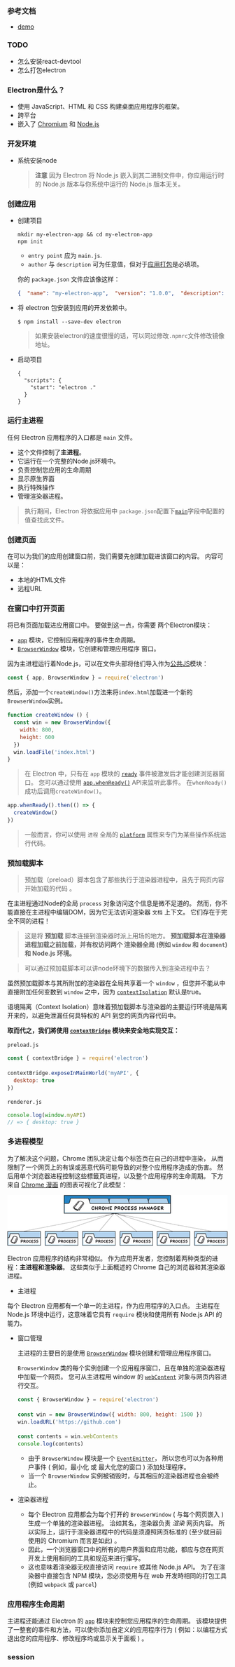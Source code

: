 ### 参考文档
- [demo](https://github.com/electron/electron-api-demos.git)
### TODO

- 怎么安装react-devtool
- 怎么打包electron

### Electron是什么？

- 使用 JavaScript、HTML 和 CSS 构建桌面应用程序的框架。
- 跨平台
- 嵌入了 [Chromium](https://www.chromium.org/) 和 [Node.js](https://nodejs.org/) 



### 开发环境

- 系统安装node

  > **注意** 因为 Electron 将 Node.js 嵌入到其二进制文件中，你应用运行时的 Node.js 版本与你系统中运行的 Node.js 版本无关。



### 创建应用

- 创建项目

  ```shell
  mkdir my-electron-app && cd my-electron-app
  npm init
  ```

  - `entry point` 应为 `main.js`.
  - `author` 与 `description` 可为任意值，但对于[应用打包](https://www.electronjs.org/zh/docs/latest/tutorial/quick-start#package-and-distribute-your-application)是必填项。

  

  你的 `package.json` 文件应该像这样：

  ```json
  {  "name": "my-electron-app",  "version": "1.0.0",  "description": "Hello World!",  "main": "main.js",  "author": "Jane Doe",  "license": "MIT"}
  ```
  
- 将 electron 包安装到应用的开发依赖中。

  ```shell
  $ npm install --save-dev electron
  ```

  > 如果安装electron的速度很慢的话，可以同过修改`.npmrc`文件修改镜像地址。

- 启动项目

  ```shell
  {
    "scripts": {
      "start": "electron ."
    }
  }
  ```

  

### 运行主进程

任何 Electron 应用程序的入口都是 `main` 文件。

- 这个文件控制了**主进程**。
- 它运行在一个完整的Node.js环境中。
- 负责控制您应用的生命周期
- 显示原生界面
- 执行特殊操作
- 管理渲染器进程。



> 执行期间，Electron 将依据应用中 `package.json`配置下[`main`](https://docs.npmjs.com/cli/v7/configuring-npm/package-json#main)字段中配置的值查找此文件。





### 创建页面

在可以为我们的应用创建窗口前，我们需要先创建加载进该窗口的内容。 内容可以是：

- 本地的HTML文件
- 远程URL



### 在窗口中打开页面

将已有页面加载进应用窗口中。 要做到这一点，你需要 两个Electron模块：

- [`app`](https://www.electronjs.org/zh/docs/latest/api/app) 模块，它控制应用程序的事件生命周期。
- [`BrowserWindow`](https://www.electronjs.org/zh/docs/latest/api/browser-window) 模块，它创建和管理应用程序 窗口。



因为主进程运行着Node.js，可以在文件头部将他们导入作为[公共JS](https://nodejs.org/docs/latest/api/modules.html#modules_modules_commonjs_modules)模块：

```js
const { app, BrowserWindow } = require('electron')
```



然后，添加一个`createWindow()`方法来将`index.html`加载进一个新的`BrowserWindow`实例。

```js
function createWindow () {  
  const win = new BrowserWindow({    
    width: 800,    
    height: 600  
  })
  win.loadFile('index.html')
}
```



> 在 Electron 中，只有在 `app` 模块的 [`ready`](https://www.electronjs.org/zh/docs/latest/api/app#event-ready) 事件被激发后才能创建浏览器窗口。 您可以通过使用 [`app.whenReady()`](https://www.electronjs.org/zh/docs/latest/api/app#appwhenready) API来监听此事件。 在`whenReady()`成功后调用`createWindow()`。



```js
app.whenReady().then(() => {
  createWindow()
})
```



> 一般而言，你可以使用 `进程` 全局的 [`platform`](https://nodejs.org/api/process.html#process_process_platform) 属性来专门为某些操作系统运行代码。



### 预加载脚本

> 预加载（preload）脚本包含了那些执行于渲染器进程中，且先于网页内容开始加载的代码 。



在主进程通过Node的全局 `process` 对象访问这个信息是微不足道的。 然而，你不能直接在主进程中编辑DOM，因为它无法访问渲染器 `文档` 上下文。 它们存在于完全不同的进程！



> 这是将 **预加载** 脚本连接到渲染器时派上用场的地方。 **预加载脚本在渲染器进程加载之前加载，并有权访问两个 渲染器全局 (例如 `window` 和 `document`) 和 Node.js 环境。**



>  可以通过预加载脚本可以讲node环境下的数据传入到渲染进程中去？

虽然预加载脚本与其所附加的渲染器在全局共享着一个 `window` ，但您并不能从中直接附加任何变数到 `window` 之中，因为 [`contextIsolation`](https://www.electronjs.org/zh/docs/latest/tutorial/context-isolation) 默认是true。

语境隔离（Context Isolation）意味着预加载脚本与渲染器的主要运行环境是隔离开来的，以避免泄漏任何具特权的 API 到您的网页内容代码中。



**取而代之，我们將使用 [`contextBridge`](https://www.electronjs.org/zh/docs/latest/api/context-bridge) 模块来安全地实现交互：**

`preload.js`

```js
const { contextBridge } = require('electron')

contextBridge.exposeInMainWorld('myAPI', {
  desktop: true
})
```

`renderer.js`

```js
console.log(window.myAPI)
// => { desktop: true }
```







### 多进程模型

为了解决这个问题，Chrome 团队决定让每个标签页在自己的进程中渲染， 从而限制了一个网页上的有误或恶意代码可能导致的对整个应用程序造成的伤害。 然后用单个浏览器进程控制这些標籤頁进程，以及整个应用程序的生命周期。 下方来自 [Chrome 漫画](https://www.google.com/googlebooks/chrome/) 的图表可视化了此模型：

![Chrome的多进程架构](image/chrome-processes-0506d3984ec81aa39985a95e7a29fbb8.png)

Electron 应用程序的结构非常相似。 作为应用开发者，您控制着两种类型的进程：**主进程和渲染器**。 这些类似于上面概述的 Chrome 自己的浏览器和其渲染器进程。



- 主进程

每个 Electron 应用都有一个单一的主进程，作为应用程序的入口点。 主进程在 Node.js 环境中运行，这意味着它具有 `require` 模块和使用所有 Node.js API 的能力。



- 窗口管理

  主进程的主要目的是使用 [`BrowserWindow`](https://www.electronjs.org/zh/docs/latest/api/browser-window) 模块创建和管理应用程序窗口。

  `BrowserWindow` 类的每个实例创建一个应用程序窗口，且在单独的渲染器进程中加载一个网页。 您可从主进程用 window 的 [`webContent`](https://www.electronjs.org/zh/docs/latest/api/web-contents) 对象与网页内容进行交互。

  ```js
  const { BrowserWindow } = require('electron')
  
  const win = new BrowserWindow({ width: 800, height: 1500 })
  win.loadURL('https://github.com')
  
  const contents = win.webContents
  console.log(contents)
  ```

  - 由于 `BrowserWindow` 模块是一个 [`EventEmitter`](https://nodejs.org/api/events.html#events_class_eventemitter)， 所以您也可以为各种用户事件 ( 例如，最小化 或 最大化您的窗口 ) 添加处理程序。
  - 当一个 `BrowserWindow` 实例被销毁时，与其相应的渲染器进程也会被终止。





- 渲染器进程
  - 每个 Electron 应用都会为每个打开的 `BrowserWindow` ( 与每个网页嵌入 ) 生成一个单独的渲染器进程。 洽如其名，渲染器负责 *渲染* 网页内容。 所以实际上，运行于渲染器进程中的代码是须遵照网页标准的 (至少就目前使用的 Chromium 而言是如此) 。
  - 因此，一个浏览器窗口中的所有的用户界面和应用功能，都应与您在网页开发上使用相同的工具和规范来进行攥写。
  - 这也意味着渲染器无权直接访问 `require` 或其他 Node.js API。 为了在渲染器中直接包含 NPM 模块，您必须使用与在 web 开发時相同的打包工具 (例如 `webpack` 或 `parcel`)		






### 应用程序生命周期

  

主进程还能通过 Electron 的 [`app`](https://www.electronjs.org/zh/docs/latest/api/app) 模块来控制您应用程序的生命周期。 该模块提供了一整套的事件和方法，可以使你添加自定义的应用程序行为 ( 例如：以编程方式退出您的应用程序、修改程序坞或显示关于面板 ) 。







### session






